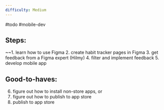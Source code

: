```yaml
---
difficulty: Medium
---
```

#todo #mobile-dev 
## Steps:
~~1. learn how to use Figma
2. create habit tracker pages in Figma
3. get feedback from a Figma expert (Hilmy)
4. filter and implement feedback
5. develop mobile app

## Good-to-haves:
6. figure out how to install non-store apps, or
7. figure out how to publish to app store
8. publish to app store

